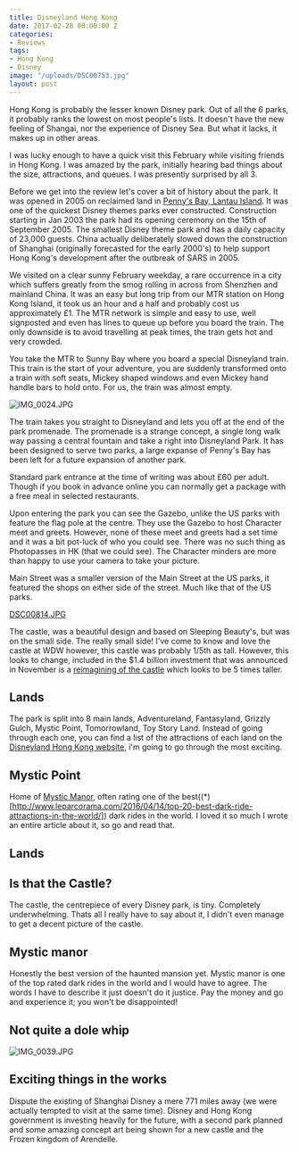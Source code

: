 ```yaml
---
title: Disneyland Hong Kong
date: 2017-02-28 00:00:00 Z
categories:
- Reviews
tags:
- Hong Kong
- Disney
image: "/uploads/DSC00753.jpg"
layout: post
---
```


Hong Kong is probably the lesser known Disney park. Out of all the 6 parks, it probably ranks the lowest on most people's lists. It doesn't have the new feeling of Shangai, nor the experience of Disney Sea. But what it lacks, it makes up in other areas.

I was lucky enough to have a quick visit this February while visiting friends in Hong Kong. I was amazed by the park, initially hearing bad things about the size, attractions, and queues. I was presently surprised by all 3.

Before we get into the review let's cover a bit of history about the park. It was opened in 2005 on reclaimed land in [Penny's Bay, Lantau Island](https://www.google.co.uk/maps/place/Penny's\+Bay\+Hwy,\+Hong\+Kong/@22.3166186,114.0463596,3050m/data=!3m1!1e3!4m5!3m4!1s0x3403fc3d918a96ab:0xe1a157c9e810c02a!8m2!3d22.329117!4d114.032886). It was one of the quickest Disney themes parks ever constructed. Construction starting in Jan 2003 the park had its opening ceremony on the 15th of September 2005. The smallest Disney theme park and has a daily capacity of 23,000 guests. China actually deliberately slowed down the construction of Shanghai (originally forecasted for the early 2000's) to help support Hong Kong's development after the outbreak of SARS in 2005.

We visited on a clear sunny February weekday, a rare occurrence in a city which suffers greatly from the smog rolling in across from Shenzhen and mainland China. It was an easy but long trip from our MTR station on Hong Kong Island, it took us an hour and a half and probably cost us approximately £1. The MTR network is simple and easy to use, well signposted and even has lines to queue up before you board the train. The only downside is to avoid travelling at peak times, the train gets hot and very crowded.

You take the MTR to Sunny Bay where you board a special Disneyland train. This train is the start of your adventure, you are suddenly transformed onto a train with soft seats, Mickey shaped windows and even Mickey hand handle bars to hold onto. For us, the train was almost empty.

![IMG_0024.JPG](/uploads/IMG_0024.JPG)

The train takes you straight to Disneyland and lets you off at the end of the park promenade. The promenade is a strange concept, a single long walk way passing a central fountain and take a right into Disneyland Park. It has been designed to serve two parks, a large expanse of Penny's Bay has been left for a future expansion of another park.

Standard park entrance at the time of writing was about £60 per adult. Though if you book in advance online you can normally get a package with a free meal in selected restaurants.

Upon entering the park you can see the Gazebo, unlike the US parks with feature the flag pole at the centre. They use the Gazebo to host Character meet and greets. However, none of these meet and greets had a set time and it was a bit pot-luck of who you could see. There was no such thing as Photopasses in HK (that we could see). The Character minders are more than happy to use your camera to take your picture.

Main Street was a smaller version of the Main Street at the US parks, it featured the shops on either side of the street. Much like that of the US parks.

[DSC00814.JPG](/uploads/DSC00814.JPG)

The castle, was a beautiful design and based on Sleeping Beauty's, but was on the small side. The really small side! I've come to know and love the castle at WDW however, this castle was probably 1/5th as tall. However, this looks to change, included in the $1.4 billion investment that was announced in November is a [reimagining of the castle](http://wdwnt.com/blog/2016/11/confirmed-hong-kong-disneyland-removing-original-castle-announces-frozen-marvel-themed-lands-w-original-rides/) which looks to be 5 times taller.

## Lands

The park is split into 8 main lands, Adventureland, Fantasyland, Grizzly Gulch, Mystic Point, Tomorrowland, Toy Story Land. Instead of going through each one, you can find a list of the attractions of each land on the [Disneyland Hong Kong website](https://www.hongkongdisneyland.com/attractions/), i'm going to go through the most exciting.

## Mystic Point

Home of [Mystic Manor](), often rating one of the best((*)[http://www.leparcorama.com/2016/04/14/top-20-best-dark-ride-attractions-in-the-world/]) dark rides in the world. I loved it so much I wrote an entire article about it, so go and read that.

## Lands

## Is that the Castle?

The castle, the centrepiece of every Disney park, is tiny. Completely underwhelming. Thats all I really have to say about it, I didn't even manage to get a decent picture of the castle.

## Mystic manor

Honestly the best version of the haunted mansion yet. Mystic manor is one of the top rated dark rides in the world and I would have to agree. The words I have to describe it just doesn't do it justice. Pay the money and go and experience it; you won't be disappointed!

## Not quite a dole whip

![IMG_0039.JPG](/uploads/IMG_0039.JPG)

## Exciting things in the works

Dispute the existing of Shanghai Disney a mere 771 miles away (we were actually tempted to visit at the same time). Disney and Hong Kong government is investing heavily for the future, with a second park planned and some amazing concept art being shown for a new castle and the Frozen kingdom of Arendelle.